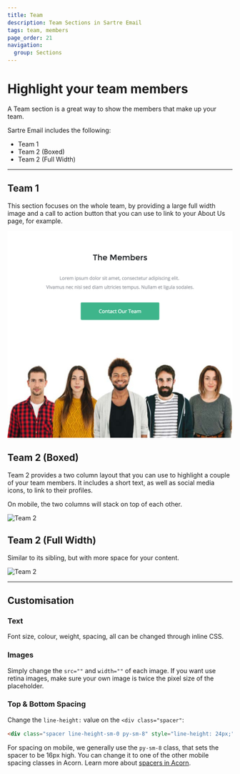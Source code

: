 ```yaml
---
title: Team
description: Team Sections in Sartre Email
tags: team, members
page_order: 21
navigation:
  group: Sections
---
```


# Highlight your team members

A Team section is a great way to show the members that make up your team.

Sartre Email includes the following:

- Team 1
- Team 2 (Boxed)
- Team 2 (Full Width)

---

## Team 1

This section focuses on the whole team, by providing a large full width image and a call to action button that you can use to link to your About Us page, for example.

![Team 1](/img/email/sartre/sections/team-1.jpg)

## Team 2 (Boxed)

Team 2 provides a two column layout that you can use to highlight a couple of your team members. It includes a short text, as well as social media icons, to link to their profiles.

On mobile, the two columns will stack on top of each other.

![Team 2](/img/email/sartre/sections/team-2-boxed.jpg)

## Team 2 (Full Width)

Similar to its sibling, but with more space for your content.

![Team 2](/img/email/sartre/sections/team-2-full.jpg)

---

## Customisation

### Text

Font size, colour, weight, spacing, all can be changed through inline CSS.

### Images

Simply change the `src=""` and `width=""` of each image. If you want use retina images, make sure your own image is twice the pixel size of the placeholder.

### Top & Bottom Spacing

Change the `line-height:` value on the `<div class="spacer"`: 

```html
<div class="spacer line-height-sm-0 py-sm-8" style="line-height: 24px;">&zwnj;</div>
```

For spacing on mobile, we generally use the `py-sm-8` class, that sets the spacer to be 16px high. You can change it to one of the other mobile spacing classes in Acorn. Learn more about [spacers in Acorn](https://docs.thememountain.com/acorn/utilities/spacing).
